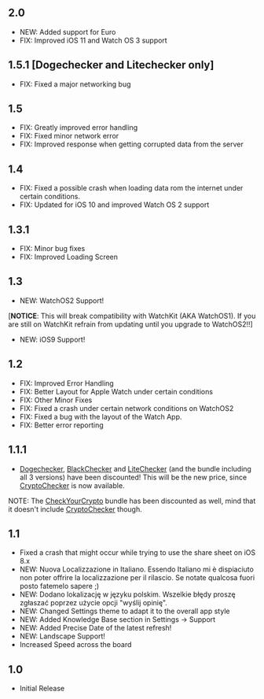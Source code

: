 ## 2.0

- NEW: Added support for Euro
- FIX: Improved iOS 11 and Watch OS 3 support

## 1.5.1 [Dogechecker and Litechecker only]

- FIX: Fixed a major networking bug

## 1.5

- FIX: Greatly improved error handling
- FIX: Fixed minor network error
- FIX: Improved response when getting corrupted data from the server

## 1.4

- FIX: Fixed a possible crash when loading data rom the internet under certain conditions.
- FIX: Updated for iOS 10 and improved Watch OS 2 support

## 1.3.1

- FIX: Minor bug fixes
- FIX: Improved Loading Screen

## 1.3

- NEW: WatchOS2 Support! 

[**NOTICE**: This will break compatibility with WatchKit (AKA WatchOS1). If you are still on WatchKit refrain from updating until you upgrade to WatchOS2!!]

- NEW: iOS9 Support!

## 1.2

- FIX: Improved Error Handling
- FIX: Better Layout for Apple Watch under certain conditions
- FIX: Other Minor Fixes
- FIX: Fixed a crash under certain network conditions on WatchOS2
- FIX: Fixed a bug with the layout of the Watch App.
- FIX: Better error reporting

## 1.1.1

- [Dogechecker][0], [BlackChecker][1] and [LiteChecker][2] (and the bundle including all 3 versions) have been discounted! This will be the new price, since [CryptoChecker][3] is now available.

NOTE: The [CheckYourCrypto][4] bundle has been discounted as well, mind that it doesn't include [CryptoChecker][3] though.

## 1.1

* Fixed a crash that might occur while trying to use the share sheet on iOS 8.x
* NEW: Nuova Localizzazione in Italiano. Essendo Italiano mi è dispiaciuto non poter offrire la localizzazione per il rilascio. Se notate qualcosa fuori posto fatemelo sapere ;)
* NEW: Dodano lokalizację w języku polskim. Wszelkie błędy proszę zgłaszać poprzez użycie opcji "wyślij opinię".
* NEW: Changed Settings theme to adapt it to the overall app style
* NEW: Added Knowledge Base section in Settings -\> Support
* NEW: Added Precise Date of the latest refresh!
* NEW: Landscape Support!
* Increased Speed across the board

## 1.0

- Initial Release
 
[0]: https://itunes.apple.com/us/app/dogechecker-dogecoin-price/id1011904433?ls=1&mt=8?&at=1010lHG
[1]: https://itunes.apple.com/pl/app/blackchecker-blackcoin-price/id1012356346?&at=1010lHG?mt=8
[2]: https://itunes.apple.com/pl/app/litechecker-litecoin-price/id1012346934?&at=1010lHG?mt=8
[3]: https://itunes.apple.com/us/app/cryptochecker/id1042715907?ls=1&mt=8?&at=1010lHG
[4]: https://itunes.apple.com/pl/app-bundle/check-your-crypto-dogecoin/id1021098263?&at=1010lHG?mt=8per